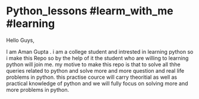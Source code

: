 # Python_lessons #learm_with_me #learning

Hello Guys,

I am Aman Gupta . i am a college student and intrested in learning python so i make this Repo so by the help of it the student who are willing to learning python will join me. my motive to make this repo is that to solve all thhe queries related to python and solve more and more question and real life problems in python.
this practise cource will carry theoritial as well as practical knowledge of python and we will fully focus on solving more and more problems in python.
